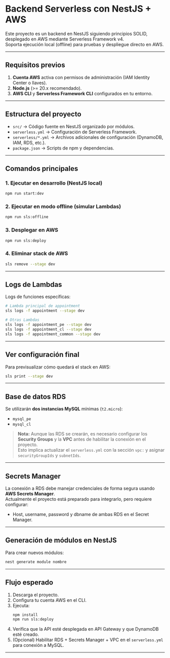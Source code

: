 # Backend Serverless con NestJS + AWS

Este proyecto es un backend en NestJS siguiendo principios SOLID, desplegado en AWS mediante Serverless Framework v4.  
Soporta ejecución local (offline) para pruebas y despliegue directo en AWS.

---

## Requisitos previos

1. **Cuenta AWS** activa con permisos de administración (IAM Identity Center o llaves).  
2. **Node.js** (>= 20.x recomendado).  
3. **AWS CLI** y **Serverless Framework CLI** configurados en tu entorno.  

---

## Estructura del proyecto

- `src/` → Código fuente en NestJS organizado por módulos.  
- `serverless.yml` → Configuración de Serverless Framework.  
- `serverless/*.yml` → Archivos adicionales de configuración (DynamoDB, IAM, RDS, etc.).  
- `package.json` → Scripts de npm y dependencias.   

---

## Comandos principales

### 1. Ejecutar en desarrollo (NestJS local)
```bash
npm run start:dev
```

### 2. Ejecutar en modo offline (simular Lambdas)
```bash
npm run sls:offline
```

### 3. Desplegar en AWS
```bash
npm run sls:deploy
```

### 4. Eliminar stack de AWS
```bash
sls remove --stage dev
```

---

## Logs de Lambdas

Logs de funciones específicas:

```bash
# Lambda principal de appointment
sls logs -f appointment --stage dev

# Otras Lambdas
sls logs -f appointment_pe --stage dev
sls logs -f appointment_cl --stage dev
sls logs -f appointment_common --stage dev
```

---

## Ver configuración final

Para previsualizar cómo quedará el stack en AWS:

```bash
sls print --stage dev
```

---

##  Base de datos RDS

Se utilizarán **dos instancias MySQL** mínimas (`t2.micro`):

- `mysql_pe`  
- `mysql_cl`  

> **Nota:** Aunque las RDS se crearán, es necesario configurar los **Security Groups** y la **VPC** antes de habilitar la conexión en el proyecto.  
> Esto implica actualizar el `serverless.yml` con la sección `vpc:` y asignar `securityGroupIds` y `subnetIds`.

---

## Secrets Manager

La conexión a RDS debe manejar credenciales de forma segura usando **AWS Secrets Manager**.  
Actualmente el proyecto está preparado para integrarlo, pero requiere configurar:

- Host, username, password y dbname de ambas RDS en el Secret Manager.  

---

## Generación de módulos en NestJS

Para crear nuevos módulos:

```bash
nest generate module nombre
```

---

## Flujo esperado

1. Descarga el proyecto.  
2. Configura tu cuenta AWS en el CLI.  
3. Ejecuta:  
   ```bash
   npm install
   npm run sls:deploy
   ```
4. Verifica que la API esté desplegada en API Gateway y que DynamoDB esté creado.  
5. (Opcional) Habilitar RDS + Secrets Manager + VPC en el `serverless.yml` para conexión a MySQL.  

---

